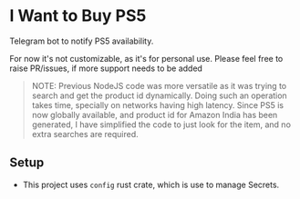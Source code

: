 # I Want to Buy PS5

Telegram bot to notify PS5 availability.

For now it's not customizable, as it's for personal
use. Please feel free to raise PR/issues, if more support
needs to be added

> NOTE: Previous NodeJS code was more versatile as it
> was trying to search and get the product id dynamically.
> Doing such an operation takes time, specially on
> networks having high latency. Since PS5
> is now globally available, and product id for Amazon
> India has been generated, I have simplified the code
> to just look for the item, and no extra searches are
> required.

## Setup

* This project uses `config` rust crate, which is use to
  manage Secrets.
